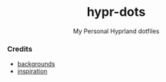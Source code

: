 <div align="center"> 
<h1> hypr-dots </h1>
My Personal Hyprland dotfiles

</div>


### Credits
- [backgrounds](https://github.com/the-argus/wallpapers)
- [inspiration](https://github.com/prasanthrangan/hyprdots)

